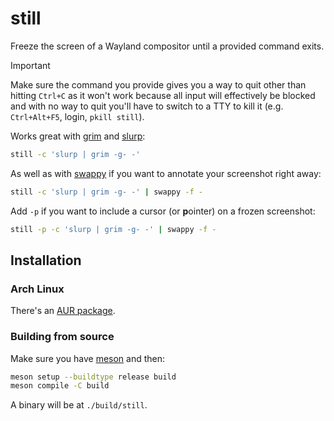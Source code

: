 # still

Freeze the screen of a Wayland compositor until a provided command exits.

> [!IMPORTANT]
> Make sure the command you provide gives you a way to quit other than hitting
> `Ctrl+C` as it won't work because all input will effectively be blocked and
> with no way to quit you'll have to switch to a TTY to kill it (e.g.
> `Ctrl+Alt+F5`, login, `pkill still`).

Works great with [grim](https://gitlab.freedesktop.org/emersion/grim) and
[slurp](https://github.com/emersion/slurp):

```sh
still -c 'slurp | grim -g- -'
```

As well as with [swappy](https://github.com/jtheoof/swappy) if you want to
annotate your screenshot right away:

```sh
still -c 'slurp | grim -g- -' | swappy -f -
```

Add `-p` if you want to include a cursor (or **p**ointer) on a frozen
screenshot:

```sh
still -p -c 'slurp | grim -g- -' | swappy -f -
```

## Installation

### Arch Linux

There's an [AUR package](https://aur.archlinux.org/packages/still).

### Building from source

Make sure you have [meson](https://mesonbuild.com/Getting-meson.html) and then:

```sh
meson setup --buildtype release build
meson compile -C build
```

A binary will be at `./build/still`.
